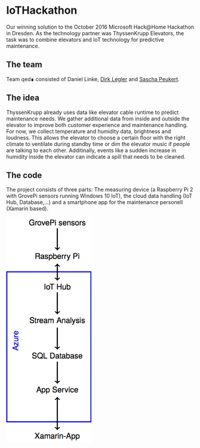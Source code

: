 # IoTHackathon
Our winning solution to the October 2016 Microsoft Hack@Home Hackathon in Dresden. As the technology partner was ThyssenKrupp Elevators, the task was to combine elevators and IoT technology for predictive maintenance.

## The team
Team qed∎ consisted of Daniel Linke, [Dirk Legler](https://github.com/dirkonet) and [Sascha Peukert](https://github.com/SaschaPeukert).

## The idea
ThyssenKrupp already uses data like elevator cable runtime to predict maintenance needs. We gather additional data from inside and outside the elevator to improve both customer experience and maintenance handling. For now, we collect temperature and humidity data, brightness and loudness. This allows the elevator to choose a certain floor with the right climate to ventilate during standby time or dim the elevator music if people are talking to each other. Additinally, events like a sudden increase in humidity inside the elevator can indicate a spill that needs to be cleaned.

## The code
The project consists of three parts: The measuring device (a Raspberry Pi 2 with GrovePi sensors running Windows 10 IoT), the cloud data handling (IoT Hub, Database,…) and a smartphone app for the maintenance personell (Xamarin based).

![Structure diagram](structure.png)
